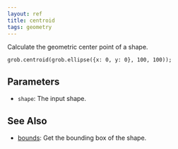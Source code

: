 ```yaml
---
layout: ref
title: centroid
tags: geometry
---
```

Calculate the geometric center point of a shape.

    grob.centroid(grob.ellipse({x: 0, y: 0}, 100, 100));

## Parameters
- `shape`: The input shape.

## See Also
- [bounds](/ref/bounds.html): Get the bounding box of the shape.
